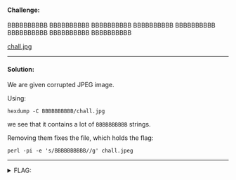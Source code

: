 #### Challenge:

BBBBBBBBBB BBBBBBBBBB BBBBBBBBBB BBBBBBBBBB BBBBBBBBBB BBBBBBBBBB BBBBBBBBBB BBBBBBBBBB

[chall.jpg](./chall.jpg ":ignore")

---

#### Solution:

We are given corrupted JPEG image. 

Using:

```
hexdump -C BBBBBBBBBB/chall.jpg
```

we see that it contains a lot of `BBBBBBBBBB` strings.

Removing them fixes the file, which holds the flag:

```
perl -pi -e 's/BBBBBBBBBB//g' chall.jpeg
```

---

<details><summary>FLAG:</summary>

```
TFCCTF{the_fl4g_1s_th3_w4y}
```

</details>
<br/>
